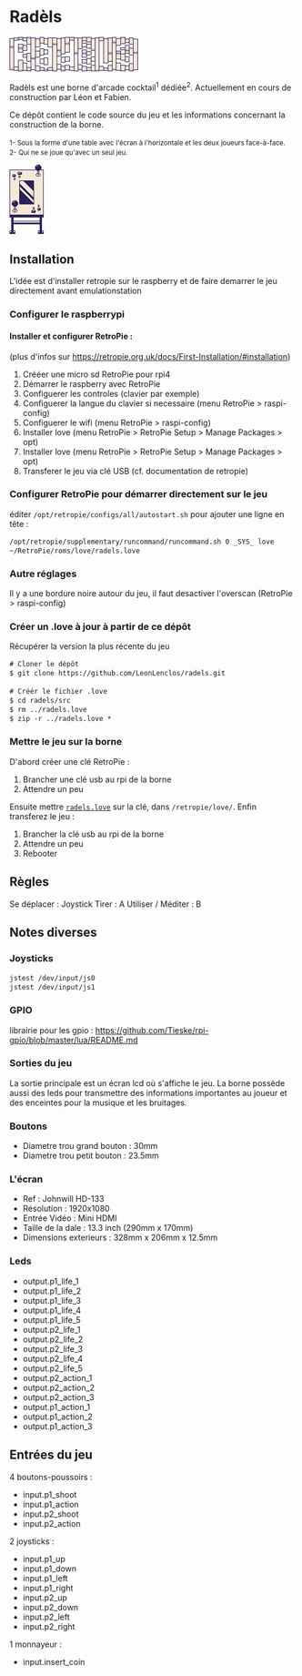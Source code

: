 # Radèls

![radels](title.png)

Radèls est une borne d'arcade cocktail<sup>1</sup> dédiée<sup>2</sup>. Actuellement en cours de construction par Léon et Fabien.

Ce dépôt contient le code source du jeu et les informations concernant la construction de la borne.

<small>
1- Sous la forme d'une table avec l'écran à l'horizontale et les deux joueurs face-à-face.<br/>
2- Qui ne se joue qu'avec un seul jeu.
</small>

![radels](borne.png)






## Installation

L'idée est d'installer retropie sur le raspberry et de faire demarrer le jeu directement avant emulationstation

### Configurer le raspberrypi

#### Installer et configurer RetroPie : 

(plus d'infos sur https://retropie.org.uk/docs/First-Installation/#installation)

1. Crééer une micro sd RetroPie pour rpi4
2. Démarrer le raspberry avec RetroPie
3. Configuerer les controles (clavier par exemple) 
4. Configuerer la langue du clavier si necessaire (menu RetroPie > raspi-config)
5. Configuerer le wifi (menu RetroPie > raspi-config)
6. Installer love (menu RetroPie > RetroPie Setup > Manage Packages > opt)
7. Installer love (menu RetroPie > RetroPie Setup > Manage Packages > opt)
8. Transferer le jeu via clé USB (cf. documentation de retropie)

### Configurer RetroPie pour démarrer directement sur le jeu

éditer `/opt/retropie/configs/all/autostart.sh` pour ajouter une ligne en tête :

    /opt/retropie/supplementary/runcommand/runcommand.sh 0 _SYS_ love ~/RetroPie/roms/love/radels.love

### Autre réglages

Il y a une bordure noire autour du jeu, il faut desactiver l'overscan (RetroPie > raspi-config) 

### Créer un .love à jour à partir de ce dépôt

Récupérer la version la plus récente du jeu

    # Cloner le dépôt
	$ git clone https://github.com/LeonLenclos/radels.git
	
	# Créér le fichier .love
	$ cd radels/src
	$ rm ../radels.love
	$ zip -r ../radels.love *


### Mettre le jeu sur la borne

D'abord créer une clé RetroPie :

1. Brancher une clé usb au rpi de la borne
2. Attendre un peu

Ensuite mettre [`radels.love`](radels.love) sur la clé, dans `/retropie/love/`. Enfin transferez le jeu :

1. Brancher la clé usb au rpi de la borne
2. Attendre un peu
3. Rebooter


## Règles

Se déplacer : Joystick
Tirer : A
Utiliser / Méditer : B

## Notes diverses

### Joysticks

    jstest /dev/input/js0
    jstest /dev/input/js1

### GPIO

librairie pour les gpio : https://github.com/Tieske/rpi-gpio/blob/master/lua/README.md

### Sorties du jeu
    
La sortie principale est un écran lcd où s'affiche le jeu. La borne possède aussi des leds pour transmettre des informations importantes au joueur et des enceintes pour la musique et les bruitages.

### Boutons

* Diametre trou grand bouton : 30mm
* Diametre trou petit bouton : 23.5mm


### L'écran

* Ref : Johnwill HD-133
* Résolution : 1920x1080
* Entrée Vidéo : Mini HDMI
* Taille de la dale : 13.3 inch (290mm x 170mm)
* Dimensions exterieurs : 328mm x 206mm x 12.5mm



### Leds


* output.p1_life_1
* output.p1_life_2
* output.p1_life_3
* output.p1_life_4
* output.p1_life_5
* output.p2_life_1
* output.p2_life_2
* output.p2_life_3
* output.p2_life_4
* output.p2_life_5
* output.p2_action_1
* output.p2_action_2
* output.p2_action_3
* output.p1_action_1
* output.p1_action_2
* output.p1_action_3


## Entrées du jeu


4 boutons-poussoirs :

* input.p1_shoot
* input.p1_action
* input.p2_shoot
* input.p2_action

2 joysticks :

* input.p1_up
* input.p1_down
* input.p1_left
* input.p1_right
* input.p2_up
* input.p2_down
* input.p2_left
* input.p2_right

1 monnayeur :

* input.insert_coin

